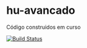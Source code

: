 # hu-avancado
Código construidos em curso

[![Build Status](https://travis-ci.org/renzon/hu-avancado.svg?branch=master)](https://travis-ci.org/renzon/hu-avancado)